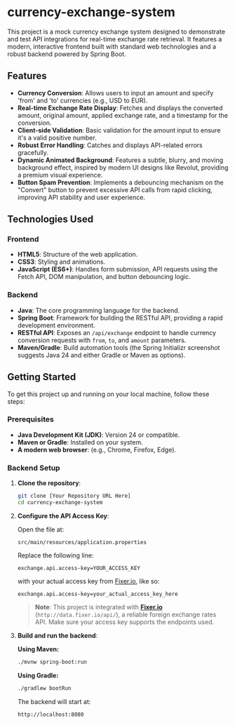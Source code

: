 # currency-exchange-system

This project is a mock currency exchange system designed to demonstrate and test API integrations for real-time exchange rate retrieval. It features a modern, interactive frontend built with standard web technologies and a robust backend powered by Spring Boot.

## Features

- **Currency Conversion**: Allows users to input an amount and specify 'from' and 'to' currencies (e.g., USD to EUR).
- **Real-time Exchange Rate Display**: Fetches and displays the converted amount, original amount, applied exchange rate, and a timestamp for the conversion.
- **Client-side Validation**: Basic validation for the amount input to ensure it's a valid positive number.
- **Robust Error Handling**: Catches and displays API-related errors gracefully.
- **Dynamic Animated Background**: Features a subtle, blurry, and moving background effect, inspired by modern UI designs like Revolut, providing a premium visual experience.
- **Button Spam Prevention**: Implements a debouncing mechanism on the "Convert" button to prevent excessive API calls from rapid clicking, improving API stability and user experience.

## Technologies Used

### Frontend
- **HTML5**: Structure of the web application.
- **CSS3**: Styling and animations.
- **JavaScript (ES6+)**: Handles form submission, API requests using the Fetch API, DOM manipulation, and button debouncing logic.

### Backend
- **Java**: The core programming language for the backend.
- **Spring Boot**: Framework for building the RESTful API, providing a rapid development environment.
- **RESTful API**: Exposes an `/api/exchange` endpoint to handle currency conversion requests with `from`, `to`, and `amount` parameters.
- **Maven/Gradle**: Build automation tools (the Spring Initializr screenshot suggests Java 24 and either Gradle or Maven as options).

## Getting Started

To get this project up and running on your local machine, follow these steps:

### Prerequisites

- **Java Development Kit (JDK)**: Version 24 or compatible.
- **Maven or Gradle**: Installed on your system.
- **A modern web browser**: (e.g., Chrome, Firefox, Edge).

### Backend Setup

1. **Clone the repository**:

    ```bash
    git clone [Your Repository URL Here]
    cd currency-exchange-system
    ```

2. **Configure the API Access Key**:

    Open the file at:

    ```
    src/main/resources/application.properties
    ```

    Replace the following line:

    ```
    exchange.api.access-key=YOUR_ACCESS_KEY
    ```

    with your actual access key from [Fixer.io](https://fixer.io), like so:

    ```
    exchange.api.access-key=your_actual_access_key_here
    ```

    > **Note**: This project is integrated with **[Fixer.io](https://fixer.io)** (`http://data.fixer.io/api/`), a reliable foreign exchange rates API. Make sure your access key supports the endpoints used.

3. **Build and run the backend**:

    **Using Maven:**
    ```bash
    ./mvnw spring-boot:run
    ```

    **Using Gradle:**
    ```bash
    ./gradlew bootRun
    ```

    The backend will start at:

    ```
    http://localhost:8080
    ```
